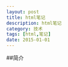 ```yaml
---
layout: post
title: html笔记
description: html笔记
category: 技术
tags: [html,笔记]
date: 2015-01-01
---
```


##简介